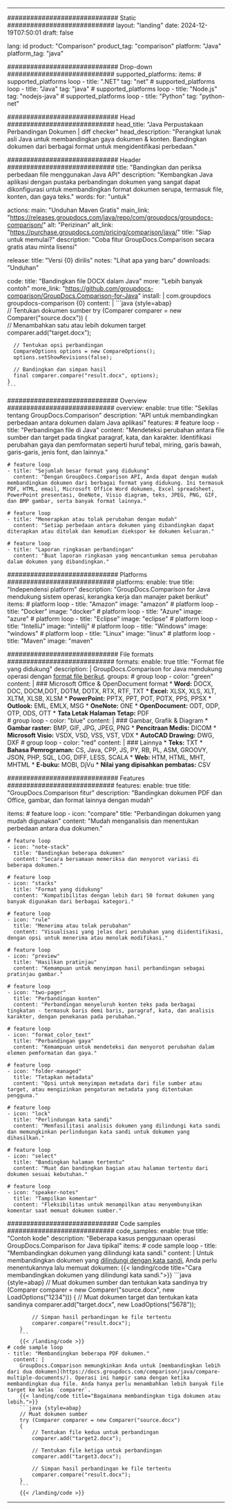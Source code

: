 
---
############################# Static ############################
layout: "landing"
date: 2024-12-19T07:50:01
draft: false

lang: id
product: "Comparison"
product_tag: "comparison"
platform: "Java"
platform_tag: "java"

############################# Drop-down ############################
supported_platforms:
  items:
    # supported_platforms loop
    - title: ".NET"
      tag: "net"
    # supported_platforms loop
    - title: "Java"
      tag: "java"
    # supported_platforms loop
    - title: "Node.js"
      tag: "nodejs-java"
    # supported_platforms loop
    - title: "Python"
      tag: "python-net"

############################# Head ############################
head_title: "Java Perpustakaan Perbandingan Dokumen | diff checker"
head_description: "Perangkat lunak asli Java untuk membandingkan gaya dokumen & konten. Bandingkan dokumen dari berbagai format untuk mengidentifikasi perbedaan."

############################# Header ############################
title: "Bandingkan dan periksa perbedaan file menggunakan Java API"
description: "Kembangkan Java aplikasi dengan pustaka perbandingan dokumen yang sangat dapat dikonfigurasi untuk membandingkan format dokumen serupa, termasuk file, konten, dan gaya teks."
words:
  for: "untuk"

actions:
  main: "Unduhan Maven Gratis"
  main_link: "https://releases.groupdocs.com/java/repo/com/groupdocs/groupdocs-comparison/"
  alt: "Perizinan"
  alt_link: "https://purchase.groupdocs.com/pricing/comparison/java/"
  title: "Siap untuk memulai?"
  description: "Coba fitur GroupDocs.Comparison secara gratis atau minta lisensi"

release:
  title: "Versi {0} dirilis"
  notes: "Lihat apa yang baru"
  downloads: "Unduhan"

code:
  title: "Bandingkan file DOCX dalam Java"
  more: "Lebih banyak contoh"
  more_link: "https://github.com/groupdocs-comparison/GroupDocs.Comparison-for-Java"
  install: |
    <dependency>
      <groupId>com.groupdocs</groupId>
      <artifactId>groupdocs-comparison</artifactId>
      <version>{0}</version>
    </dependency>
  content: |
    ```java {style=abap}  
    // Tentukan dokumen sumber
    try (Comparer comparer = new Comparer("source.docx"))
    {    
      // Menambahkan satu atau lebih dokumen target
      comparer.add("target.docx");

      // Tentukan opsi perbandingan
      CompareOptions options = new CompareOptions();
      options.setShowRevisions(false);

      // Bandingkan dan simpan hasil
      final comparer.compare("result.docx", options);
    }    
    ```

############################# Overview ############################
overview:
  enable: true
  title: "Sekilas tentang GroupDocs.Comparison"
  description: "API untuk membandingkan perbedaan antara dokumen dalam Java aplikasi"
  features:
    # feature loop
    - title: "Perbandingan file di Java"
      content: "Mendeteksi perubahan antara file sumber dan target pada tingkat paragraf, kata, dan karakter. Identifikasi perubahan gaya dan pemformatan seperti huruf tebal, miring, garis bawah, garis-garis, jenis font, dan lainnya."

    # feature loop
    - title: "Sejumlah besar format yang didukung"
      content: "Dengan GroupDocs.Comparison API, Anda dapat dengan mudah membandingkan dokumen dari berbagai format yang didukung. Ini termasuk PDF, HTML, email, Microsoft Office Word dokumen, Excel spreadsheet, PowerPoint presentasi, OneNote, Visio diagram, teks, JPEG, PNG, GIF, dan BMP gambar, serta banyak format lainnya."

    # feature loop
    - title: "Menerapkan atau tolak perubahan dengan mudah"
      content: "Setiap perbedaan antara dokumen yang dibandingkan dapat diterapkan atau ditolak dan kemudian diekspor ke dokumen keluaran."

    # feature loop
    - title: "Laporan ringkasan perbandingan"
      content: "Buat laporan ringkasan yang mencantumkan semua perubahan dalam dokumen yang dibandingkan."

############################# Platforms ############################
platforms:
  enable: true
  title: "Independensi platform"
  description: "GroupDocs.Comparison for Java mendukung sistem operasi, kerangka kerja dan manajer paket berikut"
  items:
    # platform loop
    - title: "Amazon"
      image: "amazon"
    # platform loop
    - title: "Docker"
      image: "docker"
    # platform loop
    - title: "Azure"
      image: "azure"
    # platform loop
    - title: "Eclipse"
      image: "eclipse"
    # platform loop
    - title: "IntelliJ"
      image: "intellij"
    # platform loop
    - title: "Windows"
      image: "windows"
    # platform loop
    - title: "Linux"
      image: "linux"
    # platform loop
    - title: "Maven"
      image: "maven"

############################# File formats ############################
formats:
  enable: true
  title: "Format file yang didukung"
  description: |
    GroupDocs.Comparison for Java mendukung operasi dengan [format file berikut](https://docs.groupdocs.com/comparison/java/supported-document-formats/).
  groups:
    # group loop
    - color: "green"
      content: |
        ### Microsoft Office & OpenDocument format
        * **Word:** DOCX, DOC, DOCM,DOT, DOTM, DOTX, RTX, RTF, TXT
        * **Excel:** XLSX, XLS, XLT, XLTM, XLSB, XLSM
        * **PowerPoint:** PPTX, PPT, POT, POTX, PPS, PPSX
        * **Outlook:** EML, EMLX, MSG
        * **OneNote:** ONE
        * **OpenDocument:** ODT, ODP, OTP, ODS, OTT
        * **Tata Letak Halaman Tetap:** PDF        
    # group loop
    - color: "blue"
      content: |
        ### Gambar, Grafik & Diagram
        * **Gambar raster:** BMP, GIF, JPG, JPEG, PNG
        * **Pencitraan Medis:** DICOM
        * **Microsoft Visio:** VSDX, VSD, VSS, VST, VDX
        * **AutoCAD Drawing:** DWG, DXF
      # group loop
    - color: "red"
      content: |
        ### Lainnya
        * **Teks:** TXT
        * **Bahasa Pemrograman:** CS, Java, CPP, JS, PY, RB, PL, ASM, GROOVY, JSON, PHP, SQL, LOG, DIFF, LESS, SCALA
        * **Web:** HTM, HTML, MHT, MHTML
        * **E-buku:** MOBI, DjVu
        * **Nilai yang dipisahkan pembatas:** CSV

############################# Features ############################
features:
  enable: true
  title: "GroupDocs.Comparison fitur"
  description: "Bandingkan dokumen PDF dan Office, gambar, dan format lainnya dengan mudah"

  items:
    # feature loop
    - icon: "compare"
      title: "Perbandingan dokumen yang mudah digunakan"
      content: "Mudah menganalisis dan menentukan perbedaan antara dua dokumen."

    # feature loop
    - icon: "note-stack"
      title: "Bandingkan beberapa dokumen"
      content: "Secara bersamaan memeriksa dan menyorot variasi di beberapa dokumen."

    # feature loop
    - icon: "stacks"
      title: "Format yang didukung"
      content: "Kompatibilitas dengan lebih dari 50 format dokumen yang banyak digunakan dari berbagai kategori."

    # feature loop
    - icon: "rule"
      title: "Menerima atau tolak perubahan"
      content: "Visualisasi yang jelas dari perubahan yang diidentifikasi, dengan opsi untuk menerima atau menolak modifikasi."

    # feature loop
    - icon: "preview"
      title: "Hasilkan pratinjau"
      content: "Kemampuan untuk menyimpan hasil perbandingan sebagai pratinjau gambar."

    # feature loop
    - icon: "two-pager"
      title: "Perbandingan konten"
      content: "Perbandingan menyeluruh konten teks pada berbagai tingkatan - termasuk baris demi baris, paragraf, kata, dan analisis karakter, dengan penekanan pada perubahan."

    # feature loop
    - icon: "format_color_text"
      title: "Perbandingan gaya"
      content: "Kemampuan untuk mendeteksi dan menyorot perubahan dalam elemen pemformatan dan gaya."

    # feature loop
    - icon: "folder-managed"
      title: "Tetapkan metadata"
      content: "Opsi untuk menyimpan metadata dari file sumber atau target, atau mengizinkan pengaturan metadata yang ditentukan pengguna."

    # feature loop
    - icon: "lock"
      title: "Perlindungan kata sandi"
      content: "Memfasilitasi analisis dokumen yang dilindungi kata sandi dan memungkinkan perlindungan kata sandi untuk dokumen yang dihasilkan."

    # feature loop
    - icon: "select"
      title: "Bandingkan halaman tertentu"
      content: "Muat dan bandingkan bagian atau halaman tertentu dari dokumen sesuai kebutuhan."

    # feature loop
    - icon: "speaker-notes"
      title: "Tampilkan komentar"
      content: "Fleksibilitas untuk menampilkan atau menyembunyikan komentar saat memuat dokumen sumber."

############################# Code samples ############################
code_samples:
  enable: true
  title: "Contoh kode"
  description: "Beberapa kasus penggunaan operasi GroupDocs.Comparison for Java tipikal"
  items:
    # code sample loop
    - title: "Membandingkan dokumen yang dilindungi kata sandi."
      content: |
        Untuk membandingkan dokumen yang [dilindungi dengan kata sandi](https://docs.groupdocs.com/comparison/java/load-password-protected-documents/), Anda perlu menentukannya lalu memuat dokumen:
        {{< landing/code title="Cara membandingkan dokumen yang dilindungi kata sandi.">}}
        ```java {style=abap}
        // Muat dokumen sumber dan tentukan kata sandinya
        try (Comparer comparer = new Comparer("source.docx", new LoadOptions("1234")))
        {
            // Muat dokumen target dan tentukan kata sandinya
            comparer.add("target.docx", new LoadOptions("5678"));
        
            // Simpan hasil perbandingan ke file tertentu
            comparer.compare("result.docx");
        }
        ```
        {{< /landing/code >}}
    # code sample loop
    - title: "Membandingkan beberapa PDF dokumen."
      content: |
        GroupDocs.Comparison memungkinkan Anda untuk [membandingkan lebih dari dua dokumen](https://docs.groupdocs.com/comparison/java/compare-multiple-documents/). Operasi ini hampir sama dengan ketika membandingkan dua file. Anda hanya perlu menambahkan lebih banyak file target ke kelas `comparer`.
        {{< landing/code title="Bagaimana membandingkan tiga dokumen atau lebih.">}}
        ```java {style=abap}   
        // Muat dokumen sumber
        try (Comparer comparer = new Comparer("source.docx") 
        {
            // Tentukan file kedua untuk perbandingan
            comparer.add("target2.docx");

            // Tentukan file ketiga untuk perbandingan
            comparer.add("target3.docx");

            // Simpan hasil perbandingan ke file tertentu
            comparer.compare("result.docx");
        }
        ```
        {{< /landing/code >}}

---

